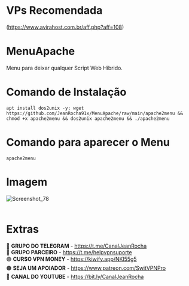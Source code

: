 # VPs Recomendada
(https://www.avirahost.com.br/aff.php?aff=108)

# MenuApache
Menu para deixar qualquer Script Web Hibrido.

# Comando de Instalação
````
apt install dos2unix -y; wget https://github.com/JeanRocha91x/MenuApache/raw/main/apache2menu && chmod +x apache2menu && dos2unix apache2menu && ./apache2menu
````

# Comando para aparecer o Menu
````
apache2menu
````

# Imagem
![Screenshot_78](https://user-images.githubusercontent.com/105602625/216764749-49d5e775-2c59-4c24-a4ce-e73d2f1b7b8f.jpg)
</br></br>
# Extras 
🔵 <b>GRUPO DO TELEGRAM</b> - https://t.me/CanalJeanRocha </br>
🔴 <b>GRUPO PARCEIRO</b> - https://t.me/helpvpnsuporte </br>
🟣 <b>CURSO VPN MONEY</b> - https://kiwify.app/NKl55g5 </br>
🟠 <b>SEJA UM APOIADOR</b> - https://www.patreon.com/SwitVPNPro </br>
🔴 <b>CANAL DO YOUTUBE</b> - https://bit.ly/CanalJeanRocha </br>
